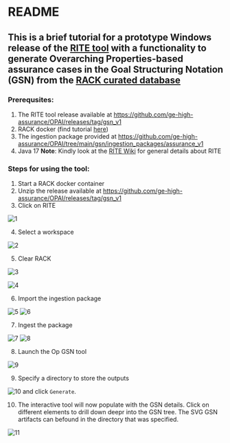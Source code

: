 # README

## This is a brief tutorial for a prototype Windows release of the [RITE tool](https://github.com/ge-high-assurance/RITE) with a functionality to generate Overarching Properties-based assurance cases in the Goal Structuring Notation (GSN) from the [RACK curated database](https://github.com/ge-high-assurance/RACK)


### Prerequsites:
1. The RITE tool release available at https://github.com/ge-high-assurance/OPAI/releases/tag/gsn_v1
2. RACK docker (find tutorial [here](https://github.com/ge-high-assurance/RACK/wiki/02-Run-a-RACK-Box-container))
3. The ingestion package provided at https://github.com/ge-high-assurance/OPAI/tree/main/gsn/ingestion_packages/assurance_v1
4. Java 17
**Note**: Kindly look at the [RITE Wiki](https://github.com/ge-high-assurance/RITE/wiki) for general details about RITE


### Steps for using the tool:
1. Start a RACK docker container
2. Unzip the release available at https://github.com/ge-high-assurance/OPAI/releases/tag/gsn_v1
3. Click on RITE

 ![1](https://github.com/ge-high-assurance/OPAI/assets/66636651/9baf2fe5-e932-4697-9e80-969b4f82bdd6)

4. Select a workspace 

![2](https://github.com/ge-high-assurance/OPAI/assets/66636651/6f2ead65-a9df-4a09-b36c-698db4170f5f)

5. Clear RACK 

![3](https://github.com/ge-high-assurance/OPAI/assets/66636651/7786bfd5-7beb-4927-9af2-521ab8964a8f) 

![4](https://github.com/ge-high-assurance/OPAI/assets/66636651/6fabb92e-5515-479e-bbe9-ec8a6a01edd7)

6. Import the ingestion package 

![5](https://github.com/ge-high-assurance/OPAI/assets/66636651/a914661d-174d-40ae-a01c-80d38ef40c5c) ![6](https://github.com/ge-high-assurance/OPAI/assets/66636651/37edb481-4caa-4351-a243-e8d514950014)

7. Ingest the package 

![7](https://github.com/ge-high-assurance/OPAI/assets/66636651/b45c487e-11fe-43db-be17-9f5180e77d12) ![8](https://github.com/ge-high-assurance/OPAI/assets/66636651/006b66ad-743a-4d4b-84fd-cca7418b11df)

8. Launch the Op GSN tool 

![9](https://github.com/ge-high-assurance/OPAI/assets/66636651/954ee4b3-8770-4168-90ab-6828fbbc61a0)

9. Specify a directory to store the outputs 

![10](https://github.com/ge-high-assurance/OPAI/assets/66636651/04e43aa9-92dd-458e-b983-5c9c868be592) 
and click `Generate`.

10. The interactive tool will now populate with the GSN details. Click on different elements to drill down deepr into the GSN tree. The SVG GSN artifacts can befound in the directory that was specified. 

![11](https://github.com/ge-high-assurance/OPAI/assets/66636651/2df6b349-5a14-47bb-874f-ff3a477f8df8)











